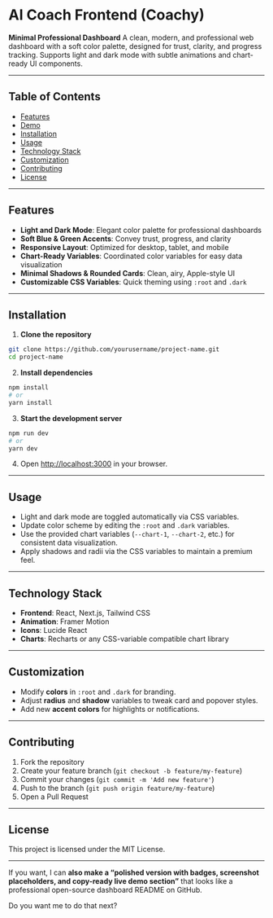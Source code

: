 # AI Coach Frontend (Coachy)

**Minimal Professional Dashboard**
A clean, modern, and professional web dashboard with a soft color palette, designed for trust, clarity, and progress tracking. Supports light and dark mode with subtle animations and chart-ready UI components.

---

## Table of Contents

* [Features](#features)
* [Demo](#demo)
* [Installation](#installation)
* [Usage](#usage)
* [Technology Stack](#technology-stack)
* [Customization](#customization)
* [Contributing](#contributing)
* [License](#license)

---

## Features

* **Light and Dark Mode**: Elegant color palette for professional dashboards
* **Soft Blue & Green Accents**: Convey trust, progress, and clarity
* **Responsive Layout**: Optimized for desktop, tablet, and mobile
* **Chart-Ready Variables**: Coordinated color variables for easy data visualization
* **Minimal Shadows & Rounded Cards**: Clean, airy, Apple-style UI
* **Customizable CSS Variables**: Quick theming using `:root` and `.dark`

---

## Installation

1. **Clone the repository**

```bash
git clone https://github.com/yourusername/project-name.git
cd project-name
```

2. **Install dependencies**

```bash
npm install
# or
yarn install
```

3. **Start the development server**

```bash
npm run dev
# or
yarn dev
```

4. Open [http://localhost:3000](http://localhost:3000) in your browser.

---

## Usage

* Light and dark mode are toggled automatically via CSS variables.
* Update color scheme by editing the `:root` and `.dark` variables.
* Use the provided chart variables (`--chart-1`, `--chart-2`, etc.) for consistent data visualization.
* Apply shadows and radii via the CSS variables to maintain a premium feel.

---

## Technology Stack

* **Frontend**: React, Next.js, Tailwind CSS
* **Animation**: Framer Motion
* **Icons**: Lucide React
* **Charts**: Recharts or any CSS-variable compatible chart library

---

## Customization

* Modify **colors** in `:root` and `.dark` for branding.
* Adjust **radius** and **shadow** variables to tweak card and popover styles.
* Add new **accent colors** for highlights or notifications.

---

## Contributing

1. Fork the repository
2. Create your feature branch (`git checkout -b feature/my-feature`)
3. Commit your changes (`git commit -m 'Add new feature'`)
4. Push to the branch (`git push origin feature/my-feature`)
5. Open a Pull Request

---

## License

This project is licensed under the MIT License.

---

If you want, I can **also make a “polished version with badges, screenshot placeholders, and copy-ready live demo section”** that looks like a professional open-source dashboard README on GitHub.

Do you want me to do that next?
